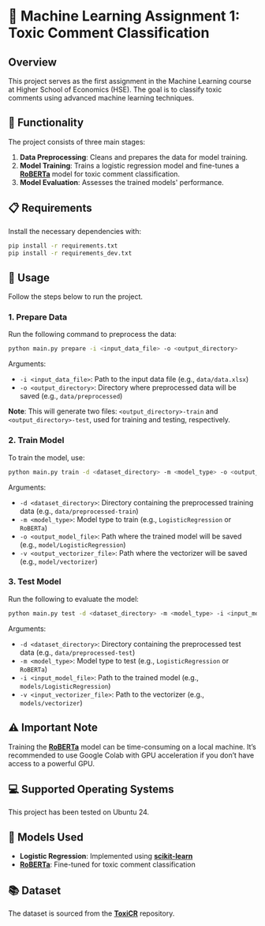 # 📘 Machine Learning Assignment 1: Toxic Comment Classification

## Overview

This project serves as the first assignment in the Machine Learning course at Higher School of Economics (HSE). The goal is to classify toxic comments using advanced machine learning techniques.

## 📂 Functionality

The project consists of three main stages:

1. **Data Preprocessing**: Cleans and prepares the data for model training.
2. **Model Training**: Trains a logistic regression model and fine-tunes a [**RoBERTa**](https://huggingface.co/FacebookAI/roberta-base) model for toxic comment classification.
3. **Model Evaluation**: Assesses the trained models' performance.

## 📋 Requirements

Install the necessary dependencies with:

```bash
pip install -r requirements.txt
pip install -r requirements_dev.txt
```

## 🚀 Usage

Follow the steps below to run the project.

### 1. Prepare Data

Run the following command to preprocess the data:

```bash
python main.py prepare -i <input_data_file> -o <output_directory>
```

Arguments:
  - `-i <input_data_file>`: Path to the input data file (e.g., `data/data.xlsx`)
  - `-o <output_directory>`: Directory where preprocessed data will be saved (e.g., `data/preprocessed`)

**Note**: This will generate two files: `<output_directory>-train` and `<output_directory>-test`, used for training and testing, respectively.

### 2. Train Model

To train the model, use:

```bash
python main.py train -d <dataset_directory> -m <model_type> -o <output_model_file> -v <output_vectorizer_file>
```

Arguments:
  - `-d <dataset_directory>`: Directory containing the preprocessed training data (e.g., `data/preprocessed-train`)
  - `-m <model_type>`: Model type to train (e.g., `LogisticRegression` or `RoBERTa`)
  - `-o <output_model_file>`: Path where the trained model will be saved (e.g., `model/LogisticRegression`)
  - `-v <output_vectorizer_file>`: Path where the vectorizer will be saved (e.g., `model/vectorizer`)

### 3. Test Model

Run the following to evaluate the model:

```bash
python main.py test -d <dataset_directory> -m <model_type> -i <input_model_file> -v <input_vectorizer_file>
```

Arguments:
  - `-d <dataset_directory>`: Directory containing the preprocessed test data (e.g., `data/preprocessed-test`)
  - `-m <model_type>`: Model type to test (e.g., `LogisticRegression` or `RoBERTa`)
  - `-i <input_model_file>`: Path to the trained model (e.g., `models/LogisticRegression`)
  - `-v <input_vectorizer_file>`: Path to the vectorizer (e.g., `models/vectorizer`)

## ⚠️ Important Note

Training the [**RoBERTa**](https://huggingface.co/FacebookAI/roberta-base) model can be time-consuming on a local machine. It’s recommended to use Google Colab with GPU acceleration if you don’t have access to a powerful GPU.

## 💻 Supported Operating Systems

This project has been tested on Ubuntu 24.

## 🧠 Models Used

- **Logistic Regression**: Implemented using [**scikit-learn**](https://scikit-learn.org/stable/supervised_learning.html)
- [**RoBERTa**](https://huggingface.co/FacebookAI/roberta-base): Fine-tuned for toxic comment classification

## 📚 Dataset

The dataset is sourced from the [**ToxiCR**](https://github.com/WSU-SEAL/ToxiCR/tree/master) repository.
